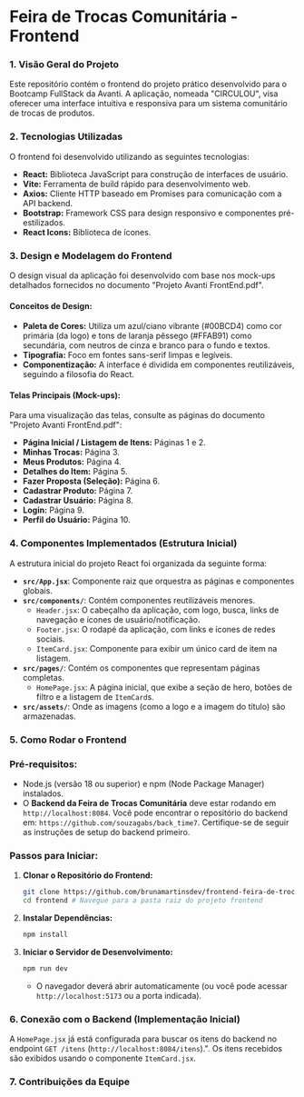 # Feira de Trocas Comunitária - Frontend

### **1. Visão Geral do Projeto**

Este repositório contém o frontend do projeto prático desenvolvido para o Bootcamp FullStack da Avanti. A aplicação, nomeada "CIRCULOU", visa oferecer uma interface intuitiva e responsiva para um sistema comunitário de trocas de produtos. 

### **2. Tecnologias Utilizadas**

O frontend foi desenvolvido utilizando as seguintes tecnologias:

* **React:** Biblioteca JavaScript para construção de interfaces de usuário.
* **Vite:** Ferramenta de build rápido para desenvolvimento web.
* **Axios:** Cliente HTTP baseado em Promises para comunicação com a API backend.
* **Bootstrap:** Framework CSS para design responsivo e componentes pré-estilizados.
* **React Icons:** Biblioteca de ícones.

### **3. Design e Modelagem do Frontend**

O design visual da aplicação foi desenvolvido com base nos mock-ups detalhados fornecidos no documento "Projeto Avanti FrontEnd.pdf".

#### **Conceitos de Design:**

* **Paleta de Cores:** Utiliza um azul/ciano vibrante (#00BCD4) como cor primária (da logo) e tons de laranja pêssego (#FFAB91) como secundária, com neutros de cinza e branco para o fundo e textos.
* **Tipografia:** Foco em fontes sans-serif limpas e legíveis.
* **Componentização:** A interface é dividida em componentes reutilizáveis, seguindo a filosofia do React.

#### **Telas Principais (Mock-ups):**

Para uma visualização das telas, consulte as páginas do documento "Projeto Avanti FrontEnd.pdf":

* **Página Inicial / Listagem de Itens:** Páginas 1 e 2.
* **Minhas Trocas:** Página 3.
* **Meus Produtos:** Página 4.
* **Detalhes do Item:** Página 5.
* **Fazer Proposta (Seleção):** Página 6.
* **Cadastrar Produto:** Página 7.
* **Cadastrar Usuário:** Página 8.
* **Login:** Página 9.
* **Perfil do Usuário:** Página 10.

### **4. Componentes Implementados (Estrutura Inicial)**

A estrutura inicial do projeto React foi organizada da seguinte forma:

* **`src/App.jsx`**: Componente raiz que orquestra as páginas e componentes globais.
* **`src/components/`**: Contém componentes reutilizáveis menores.
    * `Header.jsx`: O cabeçalho da aplicação, com logo, busca, links de navegação e ícones de usuário/notificação.
    * `Footer.jsx`: O rodapé da aplicação, com links e ícones de redes sociais.
    * `ItemCard.jsx`: Componente para exibir um único card de item na listagem.
* **`src/pages/`**: Contém os componentes que representam páginas completas.
    * `HomePage.jsx`: A página inicial, que exibe a seção de hero, botões de filtro e a listagem de `ItemCard`s.
* **`src/assets/`**: Onde as imagens (como a logo e a imagem do título) são armazenadas.

### **5. Como Rodar o Frontend**

### Pré-requisitos:

* Node.js (versão 18 ou superior) e npm (Node Package Manager) instalados.
* O **Backend da Feira de Trocas Comunitária** deve estar rodando em `http://localhost:8084`. Você pode encontrar o repositório do backend em: `https://github.com/souzagabs/back_time7`. Certifique-se de seguir as instruções de setup do backend primeiro.

### Passos para Iniciar:

1.  **Clonar o Repositório do Frontend:**
    ```bash
    git clone https://github.com/brunamartinsdev/frontend-feira-de-trocas
    cd frontend # Navegue para a pasta raiz do projeto frontend
    ```
2.  **Instalar Dependências:**
    ```bash
    npm install
    ```
3.  **Iniciar o Servidor de Desenvolvimento:**
    ```bash
    npm run dev
    ```
    * O navegador deverá abrir automaticamente (ou você pode acessar `http://localhost:5173` ou a porta indicada).

### **6. Conexão com o Backend (Implementação Inicial)**

A `HomePage.jsx` já está configurada para buscar os itens do backend no endpoint `GET /itens` (`http://localhost:8084/itens`).". Os itens recebidos são exibidos usando o componente `ItemCard.jsx`.

### **7. Contribuições da Equipe**

